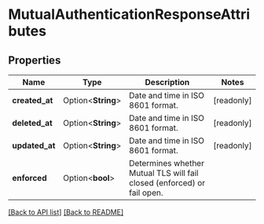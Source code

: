 # MutualAuthenticationResponseAttributes

## Properties

Name | Type | Description | Notes
------------ | ------------- | ------------- | -------------
**created_at** | Option<**String**> | Date and time in ISO 8601 format. | [readonly]
**deleted_at** | Option<**String**> | Date and time in ISO 8601 format. | [readonly]
**updated_at** | Option<**String**> | Date and time in ISO 8601 format. | [readonly]
**enforced** | Option<**bool**> | Determines whether Mutual TLS will fail closed (enforced) or fail open. | 

[[Back to API list]](../README.md#documentation-for-api-endpoints) [[Back to README]](../README.md)


